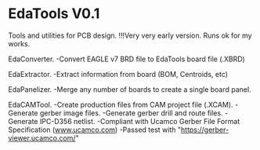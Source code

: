 # EdaTools V0.1


Tools and utilities for PCB design.
!!!Very very early version. Runs ok for my works.


EdaConverter.
-Convert EAGLE v7 BRD file to EdaTools board file (.XBRD)

EdaExtractor.
-Extract information from board (BOM, Centroids, etc)

EdaPanelizer.
-Merge any number of boards to create a single board panel.

EdaCAMTool.
-Create production files from CAM project file (.XCAM).
-Generate gerber image files.
-Generate gerber drill and route files.
-Generate IPC-D356 netlist.
-Compliant with Ucamco Gerber File Format Specification (www.ucamco.com)
-Passed test with "https://gerber-viewer.ucamco.com/"
